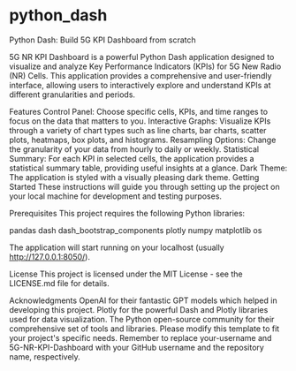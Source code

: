 # python_dash
Python Dash: Build 5G KPI Dashboard from scratch

5G NR KPI Dashboard is a powerful Python Dash application designed to visualize and analyze Key Performance Indicators (KPIs) for 5G New Radio (NR) Cells. This application provides a comprehensive and user-friendly interface, allowing users to interactively explore and understand KPIs at different granularities and periods.

Features
Control Panel: Choose specific cells, KPIs, and time ranges to focus on the data that matters to you.
Interactive Graphs: Visualize KPIs through a variety of chart types such as line charts, bar charts, scatter plots, heatmaps, box plots, and histograms.
Resampling Options: Change the granularity of your data from hourly to daily or weekly.
Statistical Summary: For each KPI in selected cells, the application provides a statistical summary table, providing useful insights at a glance.
Dark Theme: The application is styled with a visually pleasing dark theme.
Getting Started
These instructions will guide you through setting up the project on your local machine for development and testing purposes.

Prerequisites
This project requires the following Python libraries:

pandas
dash
dash_bootstrap_components
plotly
numpy
matplotlib
os

The application will start running on your localhost (usually http://127.0.0.1:8050/).

License
This project is licensed under the MIT License - see the LICENSE.md file for details.

Acknowledgments
OpenAI for their fantastic GPT models which helped in developing this project.
Plotly for the powerful Dash and Plotly libraries used for data visualization.
The Python open-source community for their comprehensive set of tools and libraries.
Please modify this template to fit your project's specific needs. Remember to replace your-username and 5G-NR-KPI-Dashboard with your GitHub username and the repository name, respectively.
